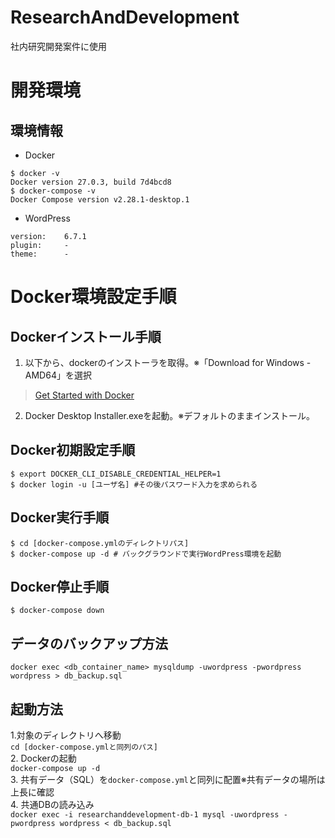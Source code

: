 ResearchAndDevelopment
===============
社内研究開発案件に使用
# 開発環境
## 環境情報
- Docker
```
$ docker -v
Docker version 27.0.3, build 7d4bcd8
$ docker-compose -v
Docker Compose version v2.28.1-desktop.1
```
- WordPress
```
version:    6.7.1
plugin:     -
theme:      -
```
# Docker環境設定手順
## Dockerインストール手順
1. 以下から、dockerのインストーラを取得。※「Download for Windows - AMD64」を選択
>[Get Started with Docker](https://www.docker.com/get-started/)
2. Docker Desktop Installer.exeを起動。※デフォルトのままインストール。
## Docker初期設定手順
```
$ export DOCKER_CLI_DISABLE_CREDENTIAL_HELPER=1
$ docker login -u [ユーザ名] #その後パスワード入力を求められる
```
## Docker実行手順
```
$ cd [docker-compose.ymlのディレクトリパス]
$ docker-compose up -d # バックグラウンドで実行WordPress環境を起動
```
## Docker停止手順
```
$ docker-compose down
```
## データのバックアップ方法
```docker exec <db_container_name> mysqldump -uwordpress -pwordpress wordpress > db_backup.sql```

## 起動方法
1.対象のディレクトリへ移動<br>
  ```cd [docker-compose.ymlと同列のパス]```<br>
2. Dockerの起動<br>
  ```docker-compose up -d```<br>
3. 共有データ（SQL）を```docker-compose.yml```と同列に配置※共有データの場所は上長に確認<br>
4.  共通DBの読み込み<br>
  ```docker exec -i researchanddevelopment-db-1 mysql -uwordpress -pwordpress wordpress < db_backup.sql```<br>
